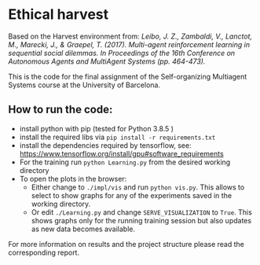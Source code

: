 # Ethical harvest

Based on the Harvest environment from: 
*Leibo, J. Z., Zambaldi, V., Lanctot, M., Marecki, J., & Graepel, T. (2017). Multi-agent reinforcement learning in sequential social dilemmas. In Proceedings of the 16th Conference on Autonomous Agents and MultiAgent Systems (pp. 464-473).*

This is the code for the final assignment of the Self-organizing Multiagent Systems course at the University of Barcelona.
## How to run the code:
- install python with pip (tested for Python 3.8.5 )
- install the required libs via ```pip install -r requirements.txt```
- install the dependencies required by tensorflow, see: https://www.tensorflow.org/install/gpu#software_requirements
- For the training run ```python Learning.py``` from the desired working directory
- To open the plots in the browser:
    - Either change to ```./impl/vis``` and run ```python vis.py```. This allows to select to show graphs for any of the experiments saved in the working directory.
    - Or edit ```./Learning.py``` and change ```SERVE_VISUALIZATION``` to ```True```. This shows graphs only for the running training session but also updates as new data becomes available.
    
For more information on results and the project structure please read the corresponding report.